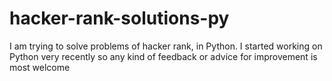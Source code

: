 # hacker-rank-solutions-py
I am trying to solve problems of hacker rank, in Python. I started working on Python very recently so any kind of feedback or advice for improvement is most welcome
